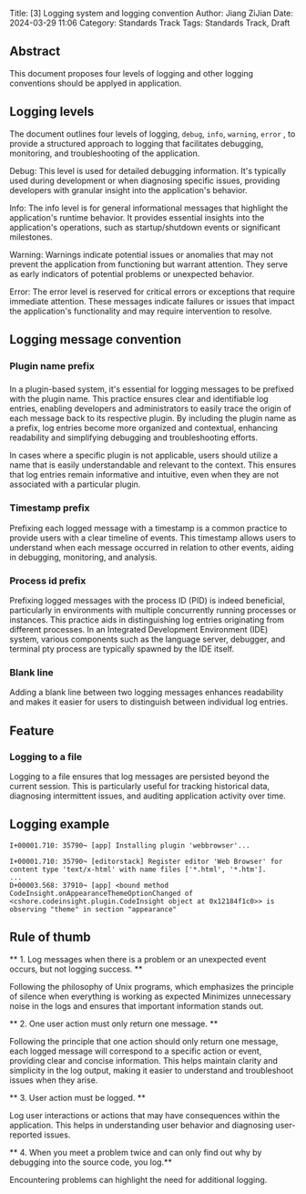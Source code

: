 Title: [3] Logging system and logging convention
Author: Jiang ZiJian
Date: 2024-03-29 11:06
Category: Standards Track
Tags: Standards Track, Draft

## Abstract

This document proposes four levels of logging and other logging conventions should
be applyed in application.

## Logging levels

The document outlines four levels of logging, `debug`, `info`, `warning`, `error`
, to provide a structured approach to logging that facilitates debugging,
monitoring, and troubleshooting of the application.

Debug: This level is used for detailed debugging information. It's typically
used during development or when diagnosing specific issues, providing developers
with granular insight into the application's behavior.

Info: The info level is for general informational messages that highlight the
application's runtime behavior. It provides essential insights into the
application's operations, such as startup/shutdown events or significant
milestones.

Warning: Warnings indicate potential issues or anomalies that may not prevent
the application from functioning but warrant attention. They serve as early
indicators of potential problems or unexpected behavior.

Error: The error level is reserved for critical errors or exceptions that require
immediate attention. These messages indicate failures or issues that impact the
application's functionality and may require intervention to resolve.

## Logging message convention

### Plugin name prefix

In a plugin-based system, it's essential for logging messages to be prefixed with
the plugin name. This practice ensures clear and identifiable log entries,
enabling developers and administrators to easily trace the origin of each message
back to its respective plugin. By including the plugin name as a prefix, log
entries become more organized and contextual, enhancing readability and
simplifying debugging and troubleshooting efforts.

In cases where a specific plugin is not applicable, users should utilize a name
that is easily understandable and relevant to the context. This ensures that log
entries remain informative and intuitive, even when they are not associated with
a particular plugin.

### Timestamp prefix

Prefixing each logged message with a timestamp is a common practice to provide
users with a clear timeline of events. This timestamp allows users to understand
when each message occurred in relation to other events, aiding in debugging,
monitoring, and analysis.

### Process id prefix

Prefixing logged messages with the process ID (PID) is indeed beneficial,
particularly in environments with multiple concurrently running processes or
instances. This practice aids in distinguishing log entries originating from
different processes. In an Integrated Development Environment (IDE) system,
various components such as the language server, debugger, and terminal pty
process are typically spawned by the IDE itself.

### Blank line

Adding a blank line between two logging messages enhances readability and makes
it easier for users to distinguish between individual log entries.

## Feature

### Logging to a file

Logging to a file ensures that log messages are persisted beyond the current
session. This is particularly useful for tracking historical data, diagnosing
intermittent issues, and auditing application activity over time.


## Logging example

```
I+00001.710: 35790¬ [app] Installing plugin 'webbrowser'...

I+00001.710: 35790¬ [editorstack] Register editor 'Web Browser' for content type 'text/x-html' with name files ['*.html', '*.htm'].
...
D+00003.568: 37910¬ [app] <bound method CodeInsight.onAppearanceThemeOptionChanged of <cshore.codeinsight.plugin.CodeInsight object at 0x12184f1c0>> is observing "theme" in section "appearance"
```


## Rule of thumb

** 1. Log messages when there is a problem or an unexpected event occurs, but not
logging success. **

Following the philosophy of Unix programs, which emphasizes the principle of
silence when everything is working as expected Minimizes unnecessary noise in the
logs and ensures that important information stands out.

** 2. One user action must only return one message. **

Following the principle that one action should only return one message, each
logged message will correspond to a specific action or event, providing clear
and concise information. This helps maintain clarity and simplicity in the log
output, making it easier to understand and troubleshoot issues when they arise.

** 3. User action must be logged. **

Log user interactions or actions that may have consequences within the
application. This helps in understanding user behavior and diagnosing
user-reported issues.

** 4. When you meet a problem twice and can only find out why by debugging into
the source code, you log.**

Encountering problems can highlight the need for additional logging.